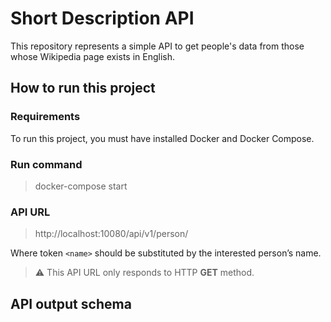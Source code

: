 # Short Description API

This repository represents a simple API to get people's data from those whose Wikipedia page exists in English.
## How to run this project
###  Requirements
To run this project, you must have installed Docker and Docker Compose.

###  Run command

> docker-compose start

### API URL
> http://localhost:10080/api/v1/person/<name>

Where token `<name>` should be substituted by the interested person’s name.

> :warning: This API URL only responds to HTTP **GET** method.

## API output schema



